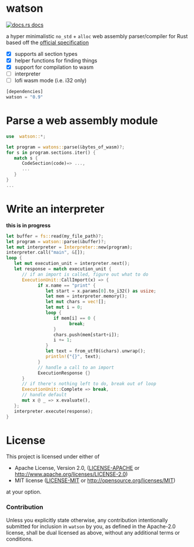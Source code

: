 # watson

<a href="https://docs.rs/watson"><img src="https://img.shields.io/badge/docs-latest-blue.svg?style=flat-square" alt="docs.rs docs" /></a>

a hyper minimalistic `no_std` + `alloc` web assembly parser/compiler for Rust based off the [official specification](https://webassembly.github.io/spec/core/index.html)

- [X] supports all section types
- [X] helper functions for finding things
- [x] support for compilation to wasm
- [ ] interpreter
- [ ] lofi wasm mode (i.e. i32 only)

```rust
[dependencies]
watson = "0.9"
```

# Parse a web assembly module

```rust
use  watson::*;

let program = watons::parse(&bytes_of_wasm)?;
for s in program.sections.iter() {
   match s {
      CodeSection(code)=> ...,
      ...
   }
}
...
```

# Write an interpreter

**this is in progress**

```rust
let buffer = fs::read(my_file_path)?;
let program = watson::parse(&buffer)?;
let mut interpreter = Interpreter::new(program);
interpreter.call("main", &[]);
loop {
   let mut execution_unit = interpreter.next();
   let response = match execution_unit {
      // if an import is called, figure out what to do
      ExecutionUnit::CallImport(x) => {
            if x.name == "print" {
               let start = x.params[0].to_i32() as usize;
               let mem = interpreter.memory();
               let mut chars = vec![];
               let mut i = 0;
               loop {
                  if mem[i] == 0 {
                        break;
                  }
                  chars.push(mem[start+i]);
                  i += 1;
               }
               let text = from_utf8(&chars).unwrap();
               println!("{}", text);
            }
            // handle a call to an import
            ExecutionResponse {}
      }
      // if there's nothing left to do, break out of loop
      ExecutionUnit::Complete => break,
      // handle default
      mut x @ _ => x.evaluate(),
   };
   interpreter.execute(response);
}
```

# License

This project is licensed under either of

 * Apache License, Version 2.0, ([LICENSE-APACHE](LICENSE-APACHE) or
   http://www.apache.org/licenses/LICENSE-2.0)
 * MIT license ([LICENSE-MIT](LICENSE-MIT) or
   http://opensource.org/licenses/MIT)

at your option.

### Contribution

Unless you explicitly state otherwise, any contribution intentionally submitted
for inclusion in `watson` by you, as defined in the Apache-2.0 license, shall be
dual licensed as above, without any additional terms or conditions.
